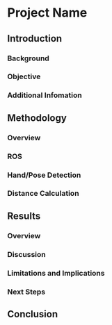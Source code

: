 # Project Name

## Introduction

### Background

### Objective

### Additional Infomation

## Methodology

### Overview

### ROS

### Hand/Pose Detection

### Distance Calculation

## Results

### Overview

### Discussion

### Limitations and Implications

### Next Steps

## Conclusion

